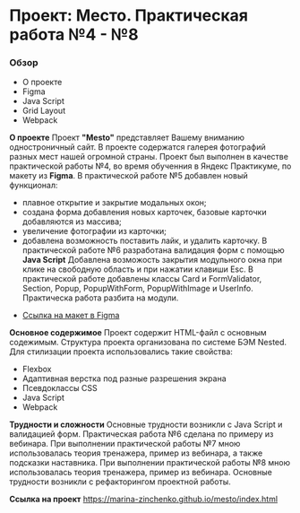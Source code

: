 # Проект: Место. Практическая работа №4 - №8
### Обзор
* О проекте
* Figma
* Java Script
* Grid Layout
* Webpack

**О проекте**
Проект **"Mesto"** представляет Вашему вниманию одностроничный сайт. В проекте содержатся галерея фотографий разных мест нашей огромной страны. 
Проект был выполнен в качестве практической работы №4, во время обученния в Яндекс Практикуме, по макету из **Figma**. 
В практической работе №5 добавлен новый функционал:
- плавное открытие и закрытие модальных окон;
- создана форма добавления новых карточек, базовые карточки добавляются из массива;
- увеличение фотографии из карточки;
- добавлена возможность поставить лайк, и удалить карточку.
В практической работе №6 разработана валидация форм с помощью **Java Script**
Добавлена возможость закрытия модульного окна при клике на свободную область и при нажатии клавиши Esc.
В практической работе добавлены классы Card и FormValidator, Section, Popup, PopupWithForm, PopupWithImage и UserInfo. Практическа работа разбита на модули.  
 
* [Ссылка на макет в Figma](https://www.figma.com/file/kRVLKwYG3d1HGLvh7JFWRT/JavaScript.-Sprint-6?node-id=1124-73&t=HG52jBFErv6larAE-0)

**Основное содержимое**
Проект содержит HTML-файл с основным содежимым. Структура проекта организована по системе БЭМ Nested.
Для стилизации проекта использовались такие свойства:
- Flexbox
- Адаптивная верстка под разные разрешения экрана
- Псевдоклассы CSS
- Java Script
- Webpack

**Трудности и сложности**
Основные трудности возникли с Java Script и валидацией форм. Практическая работа №6 сделана по примеру из вебинара.
При выполнении практической работы №7 мною использовалась теория тренажера, пример из вебинара, а также подсказки наставника.
При выполнении практической работы №8 мною использовалась теория тренажера, пример из вебинара.
Основные трудности возникли с рефакторингом проектной работы.

**Ссылка на проект**
 https://marina-zinchenko.github.io/mesto/index.html
